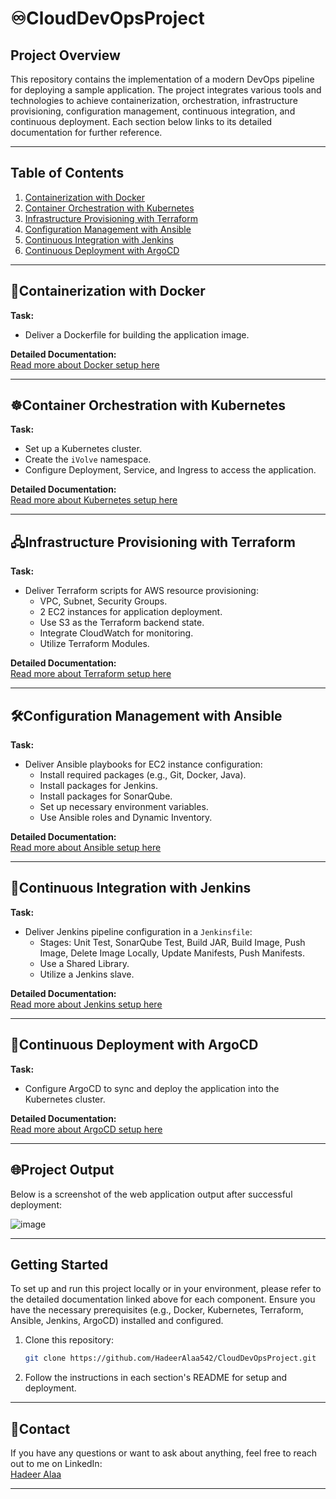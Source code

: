 # ♾️CloudDevOpsProject

## Project Overview

This repository contains the implementation of a modern DevOps pipeline for deploying a sample application. The project integrates various tools and technologies to achieve containerization, orchestration, infrastructure provisioning, configuration management, continuous integration, and continuous deployment. Each section below links to its detailed documentation for further reference.

---

## Table of Contents

1. [Containerization with Docker](./FinalProjectCode)
2. [Container Orchestration with Kubernetes](./kubernetes)
3. [Infrastructure Provisioning with Terraform](./Terraform)
4. [Configuration Management with Ansible](./Ansible)
5. [Continuous Integration with Jenkins](./jenkins)
6. [Continuous Deployment with ArgoCD](ArgoCD)

---

## 🐳Containerization with Docker

**Task:**
- Deliver a Dockerfile for building the application image.
  
**Detailed Documentation:**  
[Read more about Docker setup here](./FinalProjectCode/README.md)

---

## ☸️Container Orchestration with Kubernetes

**Task:**
- Set up a Kubernetes cluster.
- Create the `iVolve` namespace.
- Configure Deployment, Service, and Ingress to access the application.

**Detailed Documentation:**  
[Read more about Kubernetes setup here](./kubernetes/README.md)

---

## 🖧Infrastructure Provisioning with Terraform

**Task:**
- Deliver Terraform scripts for AWS resource provisioning:
  - VPC, Subnet, Security Groups.
  - 2 EC2 instances for application deployment.
  - Use S3 as the Terraform backend state.
  - Integrate CloudWatch for monitoring.
  - Utilize Terraform Modules.

**Detailed Documentation:**  
[Read more about Terraform setup here](./Terraform/README.md)

---

## 🛠️Configuration Management with Ansible

**Task:**
- Deliver Ansible playbooks for EC2 instance configuration:
  - Install required packages (e.g., Git, Docker, Java).
  - Install packages for Jenkins.
  - Install packages for SonarQube.
  - Set up necessary environment variables.
  - Use Ansible roles and Dynamic Inventory.

**Detailed Documentation:**  
[Read more about Ansible setup here](./Ansible/README.md)

---

## 🔁Continuous Integration with Jenkins

**Task:**
- Deliver Jenkins pipeline configuration in a `Jenkinsfile`:
  - Stages: Unit Test, SonarQube Test, Build JAR, Build Image, Push Image, Delete Image Locally, Update Manifests, Push Manifests.
  - Use a Shared Library.
  - Utilize a Jenkins slave.

**Detailed Documentation:**  
[Read more about Jenkins setup here](./jenkins/README.md)

---

## 🚀Continuous Deployment with ArgoCD

**Task:**
- Configure ArgoCD to sync and deploy the application into the Kubernetes cluster.

**Detailed Documentation:**  
[Read more about ArgoCD setup here](./ArgoCD/README.md)

---

## 🌐Project Output

Below is a screenshot of the web application output after successful deployment:

![image](https://github.com/user-attachments/assets/ed749e28-b92c-4924-bdaa-516cea7fde8e)

---

## Getting Started

To set up and run this project locally or in your environment, please refer to the detailed documentation linked above for each component. Ensure you have the necessary prerequisites (e.g., Docker, Kubernetes, Terraform, Ansible, Jenkins, ArgoCD) installed and configured.

1. Clone this repository:
   ```bash
   git clone https://github.com/HadeerAlaa542/CloudDevOpsProject.git
   ```
2. Follow the instructions in each section's README for setup and deployment.

---

## 📩Contact

If you have any questions or want to ask about anything, feel free to reach out to me on LinkedIn:  
[Hadeer Alaa](https://www.linkedin.com/in/hadeer-alaa-3aa929186/)  

---


